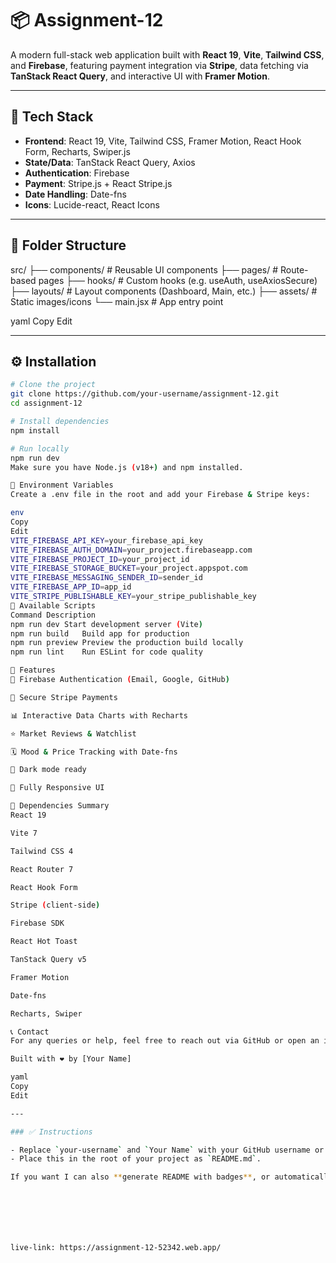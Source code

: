 # 📦 Assignment-12

A modern full-stack web application built with **React 19**, **Vite**, **Tailwind CSS**, and **Firebase**, featuring payment integration via **Stripe**, data fetching via **TanStack React Query**, and interactive UI with **Framer Motion**.

---

## 🚀 Tech Stack

- **Frontend**: React 19, Vite, Tailwind CSS, Framer Motion, React Hook Form, Recharts, Swiper.js
- **State/Data**: TanStack React Query, Axios
- **Authentication**: Firebase
- **Payment**: Stripe.js + React Stripe.js
- **Date Handling**: Date-fns
- **Icons**: Lucide-react, React Icons

---

## 📂 Folder Structure

src/
├── components/ # Reusable UI components
├── pages/ # Route-based pages
├── hooks/ # Custom hooks (e.g. useAuth, useAxiosSecure)
├── layouts/ # Layout components (Dashboard, Main, etc.)
├── assets/ # Static images/icons
└── main.jsx # App entry point

yaml
Copy
Edit

---

## ⚙️ Installation

```bash
# Clone the project
git clone https://github.com/your-username/assignment-12.git
cd assignment-12

# Install dependencies
npm install

# Run locally
npm run dev
Make sure you have Node.js (v18+) and npm installed.

🔐 Environment Variables
Create a .env file in the root and add your Firebase & Stripe keys:

env
Copy
Edit
VITE_FIREBASE_API_KEY=your_firebase_api_key
VITE_FIREBASE_AUTH_DOMAIN=your_project.firebaseapp.com
VITE_FIREBASE_PROJECT_ID=your_project_id
VITE_FIREBASE_STORAGE_BUCKET=your_project.appspot.com
VITE_FIREBASE_MESSAGING_SENDER_ID=sender_id
VITE_FIREBASE_APP_ID=app_id
VITE_STRIPE_PUBLISHABLE_KEY=your_stripe_publishable_key
🧪 Available Scripts
Command	Description
npm run dev	Start development server (Vite)
npm run build	Build app for production
npm run preview	Preview the production build locally
npm run lint	Run ESLint for code quality

📸 Features
🔐 Firebase Authentication (Email, Google, GitHub)

🛒 Secure Stripe Payments

📊 Interactive Data Charts with Recharts

⭐ Market Reviews & Watchlist

🗓️ Mood & Price Tracking with Date-fns

🌙 Dark mode ready

📱 Fully Responsive UI

📌 Dependencies Summary
React 19

Vite 7

Tailwind CSS 4

React Router 7

React Hook Form

Stripe (client-side)

Firebase SDK

React Hot Toast

TanStack Query v5

Framer Motion

Date-fns

Recharts, Swiper

📞 Contact
For any queries or help, feel free to reach out via GitHub or open an issue.

Built with ❤️ by [Your Name]

yaml
Copy
Edit

---

### ✅ Instructions

- Replace `your-username` and `Your Name` with your GitHub username or actual name.
- Place this in the root of your project as `README.md`.

If you want I can also **generate README with badges**, or automatically detect more features based on your actual codebase. Let me know!







live-link: https://assignment-12-52342.web.app/